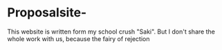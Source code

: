 # Proposalsite-
This website is written form my school crush "Saki". But I don't share the whole work with us, because the fairy of rejection 
